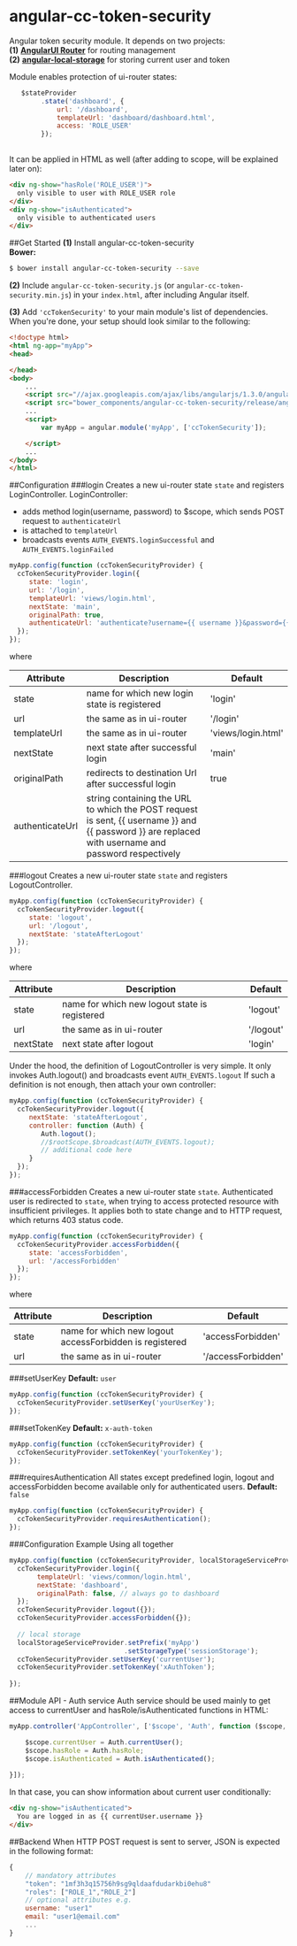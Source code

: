 angular-cc-token-security
=========================
Angular token security module. It depends on two projects:  
**(1)** **[AngularUI Router](https://github.com/angular-ui/ui-router)** for routing management<br/>
**(2)** **[angular-local-storage](https://github.com/grevory/angular-local-storage)** for storing current user and token

Module enables protection of ui-router states: 
```js
   $stateProvider
        .state('dashboard', {
            url: '/dashboard',
            templateUrl: 'dashboard/dashboard.html',
            access: 'ROLE_USER'
        });
            
```
It can be applied in HTML as well (after adding to scope, will be explained later on):
```html
<div ng-show="hasRole('ROLE_USER')">
  only visible to user with ROLE_USER role
</div>
<div ng-show="isAuthenticated">
  only visible to authenticated users
</div>
```

##Get Started
**(1)** Install angular-cc-token-security<br/>
**Bower:**
```bash
$ bower install angular-cc-token-security --save
```
**(2)** Include `angular-cc-token-security.js` (or `angular-cc-token-security.min.js`) in your `index.html`, after including Angular itself.

**(3)** Add `'ccTokenSecurity'` to your main module's list of dependencies.
When you're done, your setup should look similar to the following:

```html
<!doctype html>
<html ng-app="myApp">
<head>

</head>
<body>
    ...
    <script src="//ajax.googleapis.com/ajax/libs/angularjs/1.3.0/angular.min.js"></script>
    <script src="bower_components/angular-cc-token-security/release/angular-cc-token-security.js"></script>
    ...
    <script>
        var myApp = angular.module('myApp', ['ccTokenSecurity']);

    </script>
    ...
</body>
</html>
```

##Configuration
###login
Creates a new ui-router state `state` and registers LoginController. LoginController:
 - adds method login(username, password) to $scope, which sends POST request to `authenticateUrl`
 - is attached to `templateUrl`
 - broadcasts events `AUTH_EVENTS.loginSuccessful` and `AUTH_EVENTS.loginFailed`

```js
myApp.config(function (ccTokenSecurityProvider) {
  ccTokenSecurityProvider.login({
     state: 'login',
     url: '/login',
     templateUrl: 'views/login.html',
     nextState: 'main',
     originalPath: true,
     authenticateUrl: 'authenticate?username={{ username }}&password={{ password }}'
  });
});  
```
where

| Attribute       | Description                                  | Default       |
| --------------- | -------------------------------------------- | ------------- |
| state           | name for which new login state is registered | 'login'       |
| url             | the same as in ui-router                     |  '/login'             |
| templateUrl     | the same as in ui-router                    | 'views/login.html' |
| nextState       | next state after successful login           | 'main' |
| originalPath    | redirects to destination Url after successful login | true |
| authenticateUrl | string containing the URL to which the POST request is sent, {{ username }} and {{ password }} are replaced with username and password respectively  | |
 
###logout
Creates a new ui-router state `state` and registers LogoutController.
```js
myApp.config(function (ccTokenSecurityProvider) {
  ccTokenSecurityProvider.logout({
     state: 'logout',
     url: '/logout',
     nextState: 'stateAfterLogout'
  });
}); 
```
where

| Attribute       | Description                                  | Default       |
| --------------- | -------------------------------------------- | ------------- |
| state           | name for which new logout state is registered | 'logout'     |
| url             | the same as in ui-router                     |  '/logout'    |
| nextState       | next state after logout                      | 'login'       |

Under the hood, the definition of LogoutController is very simple. It only invokes Auth.logout()
and broadcasts event `AUTH_EVENTS.logout`
If such a definition is not enough, then attach your own controller:

```js
myApp.config(function (ccTokenSecurityProvider) {
  ccTokenSecurityProvider.logout({
     nextState: 'stateAfterLogout',
     controller: function (Auth) {
        Auth.logout();
        //$rootScope.$broadcast(AUTH_EVENTS.logout);
        // additional code here
     }
  });
}); 
```

###accessForbidden
Creates a new ui-router state `state`. Authenticated user is redirected to `state`, when trying to access protected resource with
insufficient privileges. It applies both to state change and to HTTP request, which returns 403 status code.
```js
myApp.config(function (ccTokenSecurityProvider) {
  ccTokenSecurityProvider.accessForbidden({
     state: 'accessForbidden',
     url: '/accessForbidden'
  });
});
```
where

| Attribute       | Description                                  | Default       |
| --------------- | -------------------------------------------- | ------------- |
| state           | name for which new logout accessForbidden is registered | 'accessForbidden'     |
| url             | the same as in ui-router                     |  '/accessForbidden'    |

###setUserKey
**Default:** `user`
```js
myApp.config(function (ccTokenSecurityProvider) {
  ccTokenSecurityProvider.setUserKey('yourUserKey');
});
```
###setTokenKey
**Default:** `x-auth-token`
```js
myApp.config(function (ccTokenSecurityProvider) {
  ccTokenSecurityProvider.setTokenKey('yourTokenKey');
});  
```
###requiresAuthentication
All states except predefined login, logout and accessForbidden become available only for authenticated users.
**Default:** `false`
```js
myApp.config(function (ccTokenSecurityProvider) {
  ccTokenSecurityProvider.requiresAuthentication();
});  
```

###Configuration Example
Using all together
```js
myApp.config(function (ccTokenSecurityProvider, localStorageServiceProvider) {
  ccTokenSecurityProvider.login({
       templateUrl: 'views/common/login.html',
       nextState: 'dashboard',
       originalPath: false, // always go to dashboard
  });
  ccTokenSecurityProvider.logout({});
  ccTokenSecurityProvider.accessForbidden({});
  
  // local storage 
  localStorageServiceProvider.setPrefix('myApp')
                             .setStorageType('sessionStorage');
  ccTokenSecurityProvider.setUserKey('currentUser');
  ccTokenSecurityProvider.setTokenKey('xAuthToken');
  
}); 
```

##Module API - Auth service
Auth service should be used mainly to get access to currentUser and hasRole/isAuthenticated functions in HTML:
```js
myApp.controller('AppController', ['$scope', 'Auth', function ($scope, Auth) {

    $scope.currentUser = Auth.currentUser();
    $scope.hasRole = Auth.hasRole;
    $scope.isAuthenticated = Auth.isAuthenticated(); 
    
}]);
```
In that case, you can show information about current user conditionally: 
```html
<div ng-show="isAuthenticated">
  You are logged in as {{ currentUser.username }}
</div>
```
##Backend
When HTTP POST request is sent to server, JSON is expected in the following format:
```js
{
    // mandatory attributes
    "token": "1mf3h3q15756h9sg9qldaafdudarkbi0ehu8"
    "roles": ["ROLE_1","ROLE_2"]
    // optional attributes e.g.
    username: "user1"
    email: "user1@email.com"
    ...
}
 ```
   
